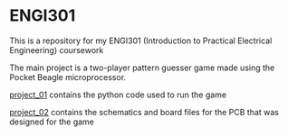 # ENGI301
This is a repository for my ENGI301 (Introduction to Practical Electrical Engineering) coursework

The main project is a two-player pattern guesser game made using the Pocket Beagle microprocessor.

[project_01](https://github.com/deepsn458/ENGI301/tree/main/project_01) contains the python code used to run the game

[project_02](https://github.com/deepsn458/ENGI301/tree/main/project_02) contains the schematics and board files for the PCB that was designed for the game
